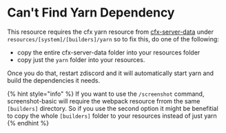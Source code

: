 # Can't Find Yarn Dependency

This resource requires the cfx yarn resource from [cfx-server-data](https://github.com/citizenfx/cfx-server-data) under `resources/[system]/[builders]/yarn` so to fix this, do one of the following:

* copy the entire cfx-server-data folder into your resources folder
* copy just the `yarn` folder into your resources.

&#x20;Once you do that, restart zdiscord and it will automatically start yarn and build the dependencies it needs.

{% hint style="info" %}
If you want to use the `/screenshot` command, screenshot-basic will require the webpack resource frrom the same `[builders]` directory. So if you use the second option it might be benefitial to copy the whole `[builders]` folder to your resources instead of just yarn
{% endhint %}
